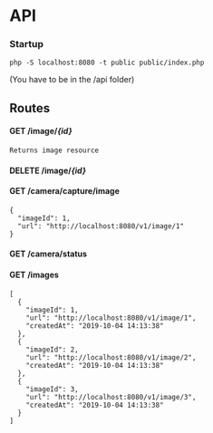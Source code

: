 # API
### Startup
    php -S localhost:8080 -t public public/index.php
(You have to be in the /api folder)
## Routes
#### GET /image/_{id}_
    Returns image resource 
#### DELETE /image/_{id}_
#### GET /camera/capture/image
    {
      "imageId": 1,
      "url": "http://localhost:8080/v1/image/1"
    }
#### GET /camera/status
#### GET /images
    [
      {
        "imageId": 1,
        "url": "http://localhost:8080/v1/image/1",
        "createdAt": "2019-10-04 14:13:38"
      },
      {
        "imageId": 2,
        "url": "http://localhost:8080/v1/image/2",
        "createdAt": "2019-10-04 14:13:38"
      },
      {
        "imageId": 3,
        "url": "http://localhost:8080/v1/image/3",
        "createdAt": "2019-10-04 14:13:38"
      }
    ]

